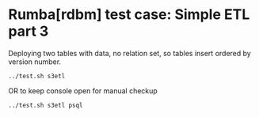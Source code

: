 # Rumba[rdbm] test case: Simple ETL part 3


Deploying two tables with data, no relation set, so tables insert ordered by version number.

```
../test.sh s3etl

```
OR to keep console open for manual checkup
```
../test.sh s3etl psql

```


